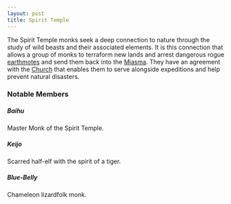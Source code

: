 ```yaml
---
layout: post
title: Spirit Temple
---
```


The Spirit Temple monks seek a deep connection to nature through the study of wild beasts and their associated elements. It is this connection that allows a group of monks to terraform new lands and arrest dangerous rogue [earthmotes](exploration#earthmotes) and send them back into the [Miasma](getting-started#the-miasma). They have an agreement with the [Church](church-of-caelum) that enables them to serve alongside expeditions and help prevent natural disasters.

### Notable Members

##### **Baihu**

Master Monk of the Spirit Temple.

##### **Keijo**

Scarred half-elf with the spirit of a tiger.

##### **Blue-Belly**

Chameleon lizardfolk monk.
